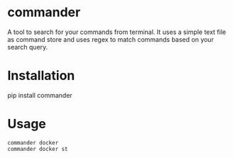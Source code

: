 commander
===========

A tool to search for your commands from terminal. It uses a simple text file as command store and uses regex to match commands based on your search query.

# Installation
pip install commander

# Usage
```
commander docker
commander docker st
```
